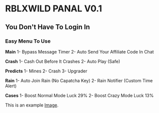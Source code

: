 # RBLXWILD PANAL V0.1
## You Don't Have To Login In
### Easy Menu To Use

**Main**
1- Bypass Message Timer
2- Auto Send Your Affiliate Code In Chat

**Crash**
1- Cash Out Before It Crashes
2- Auto Play (Safe)

**Predicts**
1- Mines
2- Crash
3- Upgrader

**Rain**
1- Auto Join Rain (No Capatcha Key)
2- Rain Notifier (Custom Time Alert)

**Cases**
1- Boost Normal Mode Luck 29%
2- Boost Crazy Mode Luck 13%

This is an example [Image](https://pages.github.com/).
